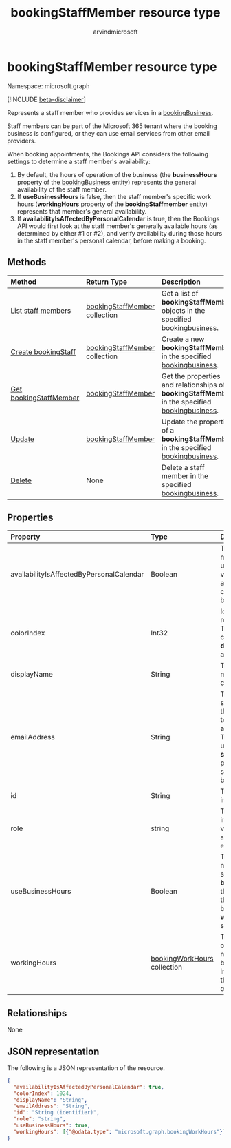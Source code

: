 ﻿---
title: "bookingStaffMember resource type"
description: " > **Important:** APIs under the /beta version in Microsoft Graph are in preview and are subject to change. Use of these APIs in production applications is not supported."
localization_priority: Normal
author: "arvindmicrosoft"
ms.prod: "bookings"
doc_type: resourcePageType
---

# bookingStaffMember resource type

Namespace: microsoft.graph

 [!INCLUDE [beta-disclaimer](../../includes/beta-disclaimer.md)]

Represents a staff member who provides services in a [bookingBusiness](bookingbusiness.md).

Staff members can be part of the Microsoft 365 tenant where the booking business is configured, or they can use email services from other email providers.

When booking appointments, the Bookings API considers the following settings to determine a staff member's availability: 

1. By default, the hours of operation of the business (the **businessHours** property of the [bookingBusiness](bookingbusiness.md) entity) represents the general availability of the staff member.
2. If **useBusinessHours** is false, then the staff member's specific work hours (**workingHours** property of the **bookingStaffmember** entity) represents that member's general availability.
3. If **availabilityIsAffectedByPersonalCalendar** is true, then the Bookings API would first look at the staff member's generally available hours (as determined by either #1 or #2), and verify availability during those hours in the staff member's personal calendar, before making a booking.

## Methods

| Method                                                             | Return Type                                            | Description                                                                                                                           |
| :----------------------------------------------------------------- | :----------------------------------------------------- | :------------------------------------------------------------------------------------------------------------------------------------ |
| [List staff members](../api/bookingbusiness-list-staffmembers.md)  | [bookingStaffMember](bookingstaffmember.md) collection | Get a list of **bookingStaffMember** objects in the specified [bookingbusiness](../resources/bookingbusiness.md).                     |
| [Create bookingStaff](../api/bookingbusiness-post-staffmembers.md) | [bookingStaffMember](bookingstaffmember.md) collection | Create a new **bookingStaffMember** in the specified [bookingbusiness](../resources/bookingbusiness.md).                              |
| [Get bookingStaffMember](../api/bookingstaffmember-get.md)         | [bookingStaffMember](bookingstaffmember.md)            | Get the properties and relationships of a **bookingStaffMember** in the specified [bookingbusiness](../resources/bookingbusiness.md). |
| [Update](../api/bookingstaffmember-update.md)                      | [bookingStaffMember](bookingstaffmember.md)            | Update the properties of a **bookingStaffMember** in the specified [bookingbusiness](../resources/bookingbusiness.md).                |
| [Delete](../api/bookingstaffmember-delete.md)                      | None                                                   | Delete a staff member in the specified [bookingbusiness](../resources/bookingbusiness.md).                                            |

## Properties

| Property                                 | Type                                               | Description                                                                                                                                                                                                                                                                         |
| :--------------------------------------- | :------------------------------------------------- | :---------------------------------------------------------------------------------------------------------------------------------------------------------------------------------------------------------------------------------------------------------------------------------- |
| availabilityIsAffectedByPersonalCalendar | Boolean                                            | True means that if the staff member is a Microsoft 365 user, the Bookings API would verify the staff member's availability in their personal calendar in Microsoft 365, before making a booking.                                                                                    |
| colorIndex                               | Int32                                              | Identifies a color to represent the staff member. The color corresponds to the color palette in the **Staff details** page in the Bookings app.                                                                                                                                     |
| displayName                              | String                                             | The name of the staff member, as displayed to customers. Required.                                                                                                                                                                                                                  |
| emailAddress                             | String                                             | The email address of the staff member. This can be in the same Microsoft 365 tenant as the business, or in a different email domain. This email address can be used if the **sendConfirmationsToOwner** property is set to true in the scheduling policy of the business. Required. |
| id                                       | String                                             | The ID of the staff member, in a GUID format. Read-only.                                                                                                                                                                                                                            |
| role                                     | string                                             | The role of the staff member in the business. Possible values are: `guest`, `administrator`, `viewer`, `externalGuest`. Required.                                                                                                                                                   |
| useBusinessHours                         | Boolean                                            | True means the staff member's availability is as specified in the **businessHours** property of the business. False means the availability is determined by the staff member's **workingHours** property setting.                                                                   |
| workingHours                             | [bookingWorkHours](bookingworkhours.md) collection | The range of hours each day of the week that the staff member is available for booking. By default, they are initialized to be the same as the **businessHours** property of the business.                                                                                          |

## Relationships

None

## JSON representation

The following is a JSON representation of the resource.

<!-- {
  "blockType": "resource",
  "optionalProperties": [

  ],
  "@odata.type": "microsoft.graph.bookingStaffMember"
}-->

```json
{
  "availabilityIsAffectedByPersonalCalendar": true,
  "colorIndex": 1024,
  "displayName": "String",
  "emailAddress": "String",
  "id": "String (identifier)",
  "role": "string",
  "useBusinessHours": true,
  "workingHours": [{"@odata.type": "microsoft.graph.bookingWorkHours"}]
}

```

<!-- uuid: 8fcb5dbc-d5aa-4681-8e31-b001d5168d79
2015-10-25 14:57:30 UTC -->

<!--
{
  "type": "#page.annotation",
  "description": "bookingStaffMember resource",
  "keywords": "",
  "section": "documentation",
  "tocPath": "",
  "suppressions": []
}
-->
